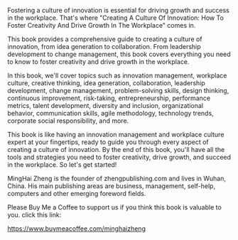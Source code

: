 

Fostering a culture of innovation is essential for driving growth and success in the workplace. That's where "Creating A Culture Of Innovation: How To Foster Creativity And Drive Growth In The Workplace" comes in.

This book provides a comprehensive guide to creating a culture of innovation, from idea generation to collaboration. From leadership development to change management, this book covers everything you need to know to foster creativity and drive growth in the workplace.

In this book, we'll cover topics such as innovation management, workplace culture, creative thinking, idea generation, collaboration, leadership development, change management, problem-solving skills, design thinking, continuous improvement, risk-taking, entrepreneurship, performance metrics, talent development, diversity and inclusion, organizational behavior, communication skills, agile methodology, technology trends, corporate social responsibility, and more.

This book is like having an innovation management and workplace culture expert at your fingertips, ready to guide you through every aspect of creating a culture of innovation. By the end of this book, you'll have all the tools and strategies you need to foster creativity, drive growth, and succeed in the workplace. So let's get started!

MingHai Zheng is the founder of zhengpublishing.com and lives in Wuhan, China. His main publishing areas are business, management, self-help, computers and other emerging foreword fields.

Please Buy Me a Coffee to support us if you think this book is valuable to you. click this link:

https://www.buymeacoffee.com/minghaizheng
